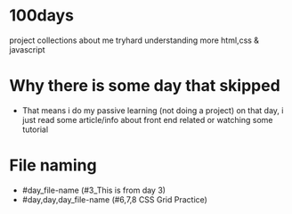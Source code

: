 # 100days

project collections about me tryhard understanding more html,css & javascript



#   Why there is some day that skipped
- That means i do my passive learning (not doing a project) on that day, i just read some article/info about front end related or watching some tutorial
#   File naming
- #day_file-name (#3_This is from day 3)
- #day,day,day_file-name (#6,7,8 CSS Grid Practice)
